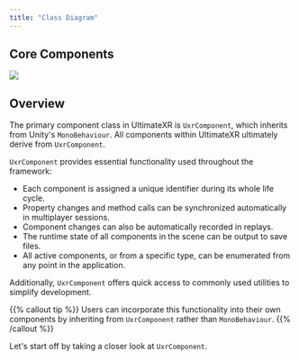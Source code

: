 ```yaml
---
title: "Class Diagram"
---
```


## Core Components

![](/docs/programming-guide/media/ClassDiagram.png)

## Overview

The primary component class in UltimateXR is `UxrComponent`, which inherits from Unity's `MonoBehaviour`. All components within UltimateXR ultimately derive from `UxrComponent`.

`UxrComponent` provides essential functionality used throughout the framework:

- Each component is assigned a unique identifier during its whole life cycle.
- Property changes and method calls can be synchronized automatically in multiplayer sessions. 
- Component changes can also be automatically recorded in replays.
- The runtime state of all components in the scene can be output to save files.
- All active components, or from a specific type, can be enumerated from any point in the application.

Additionally, `UxrComponent` offers quick access to commonly used utilities to simplify development.

{{% callout tip %}}
Users can incorporate this functionality into their own components by inheriting from `UxrComponent` rather than `MonoBehaviour`.
{{% /callout %}}

Let's start off by taking a closer look at `UxrComponent`.